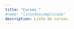 ```yaml
---
title: "Cursos "
#name: "linuxdescomplicado"
description: Lista de cursos.
---
```

<!-- CONTENT -->

